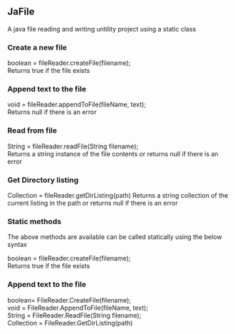 ## JaFile

A java file reading and writing untility project using a static class
 

### Create a new file

boolean = fileReader.createFile(filename);<br>
Returns true if the file exists 

### Append text to the file

void = fileReader.appendToFile(fileName, text);<br>
Returns null if there is an error
	 
### Read from file

String = fileReader.readFile(String filename);<br>
Returns a string instance of the file contents or returns null if there is an error
	 
### Get Directory listing
Collection<String> = fileReader.getDirListing(path)<bt>
Returns a string collection of the current listing in the path or returns null if there is an error 

### Static methods
The above methods are available can be called statically using the below syntax

boolean = fileReader.createFile(filename);<br>
Returns true if the file exists 

### Append text to the file
boolean= FileReader.CreateFile(filename);<br>
void = FileReader.AppendToFile(fileName, text);<br> 
String = FileReader.ReadFile(String filename);<br> 
Collection<String> = FileReader.GetDirListing(path) 